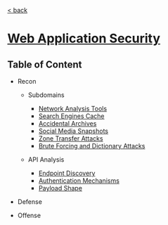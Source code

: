 [< back](../README.md)

#  [Web Application Security](https://www.oreilly.com/library/view/web-application-security/9781492053101/)

## Table of Content

- Recon
    - Subdomains
        - [Network Analysis Tools](./01-recon/a-subdomains/i-network-analysis-tools.md)
        - [Search Engines Cache](./01-recon/a-subdomains/ii-search-engine-cache.md)
        - [Accidental Archives](./01-recon/a-subdomains/iii-accidental-archives.md)
        - [Social Media Snapshots](./01-recon/a-subdomains/iv-social-media-snapshots.md)
        - [Zone Transfer Attacks](./01-recon/a-subdomains/v-zone-transfer-attacks.md)
        - [Brute Forcing and Dictionary Attacks](./01-recon/a-subdomains/vi-brute-forcing.md)
    
    - API Analysis
        - [Endpoint Discovery](./01-recon/b-api-analysis/i-endpoint-discovery.md)
        - [Authentication Mechanisms](./01-recon/b-api-analysis/ii-authentication.md)
        - [Payload Shape](./01-recon/b-api-analysis/iii-payload-shapes.md)

- Defense

- Offense
